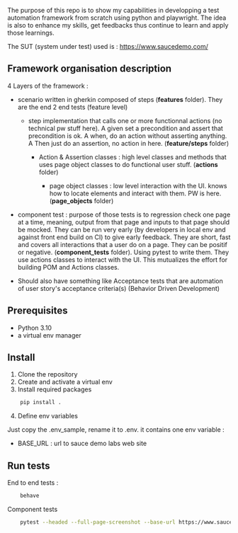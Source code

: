 The purpose of this repo is to show my capabilities in developping a test automation framework from scratch using python and playwright. The idea is also to enhance my skills, get feedbacks thus continue to learn and apply those learnings.

The SUT (system under test) used is : https://www.saucedemo.com/

## Framework organisation description

4 Layers of the framework :

- scenario written in gherkin composed of steps (**features** folder). They are the end 2 end tests (feature level)

  - step implementation that calls one or more functionnal actions (no technical pw stuff here). A given set a precondition and assert that precondition is ok. A when, do an action without asserting anything. A Then just do an assertion, no action in here. (**feature/steps** folder)

    - Action & Assertion classes : high level classes and methods that uses page object classes to do functional user stuff. (**actions** folder)

      - page object classes : low level interaction with the UI. knows how to locate elements and interact with them. PW is here. (**page_objects** folder)

- component test : purpose of those tests is to regression check one page at a time, meaning, output from that page and inputs to that page should be mocked. They can be run very early (by developers in local env and against front end build on CI) to give early feedback. They are short, fast and covers all interactions that a user do on a page.
They can be positif or negative. (**component_tests** folder). Using pytest to write them. They use actions classes to interact with the UI. This mutualizes the effort for building POM and Actions classes.

- Should also have something like Acceptance tests that are automation of user story's acceptance criteria(s) (Behavior Driven Development)

## Prerequisites

- Python 3.10
- a virtual env manager

## Install

1. Clone the repository
2. Create and activate a virtual env
3. Install required packages

```bash
    pip install .
```
4. Define env variables

Just copy the .env_sample, rename it to .env. it contains one env variable :

- BASE_URL : url to sauce demo labs web site

## Run tests

End to end tests :

```bash
    behave
```

Component tests

```bash
    pytest --headed --full-page-screenshot --base-url https://www.saucedemo.com C:/playwright-test/component_tests --no-header --no-summary -q in C:\playwright-test\component_tests
```